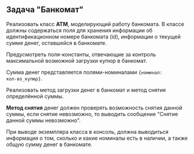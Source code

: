 ## Задача "Банкомат"

Реализовать класс **ATM**, моделирующий работу банкомата. В классе должны содержаться поля для хранения информации об 
идентификационном номере банкомата (id), информации о текущей сумме денег, оставшейся в банкомате.

Предусмотреть поля-константы, отвечающие за контроль максимальной возможной загрузки купюр в банкомат.

Сумма денег представляется полями-номиналами <code>{номинал: кол-во_купюр}</code>.

Реализовать метод загрузки денег в банкомат и метод снятия определённой суммы. 

**Метод снятия** денег должен проверять возможность снятия данной суммы, если снятие невозможно, то выводить сообщение 
"Снятие данной суммы невозможно".

При выводе экземпляра класса в консоль, должна выводиться информация о том, сколько и какие номиналы есть в наличии, 
а также общую сумму денег в банкомате.